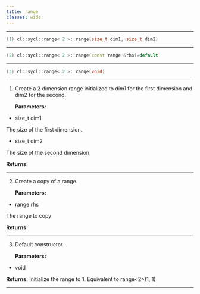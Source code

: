 ```yaml
---
title: range
classes: wide
---
```



---

```cpp
(1) cl::sycl::range< 2 >::range(size_t dim1, size_t dim2)
```

---

```cpp
(2) cl::sycl::range< 2 >::range(const range &rhs)=default
```

---

```cpp
(3) cl::sycl::range< 2 >::range(void)
```

---

1. Create a 2 dimension range initialized to dim1 for the first dimension and dim2 for the second. 

   **Parameters:**

  * size_t dim1

   The size of the first dimension. 

  * size_t dim2

   The size of the second dimension. 

   **Returns:** 

---

2. Create a copy of a range. 

   **Parameters:**

  * range rhs

   The range to copy 

   **Returns:** 

---

3. Default constructor. 

   **Parameters:**

  * void 

   

   **Returns:** Initialize the range to 1. Equivalent to range<2>(1, 1) 

---

